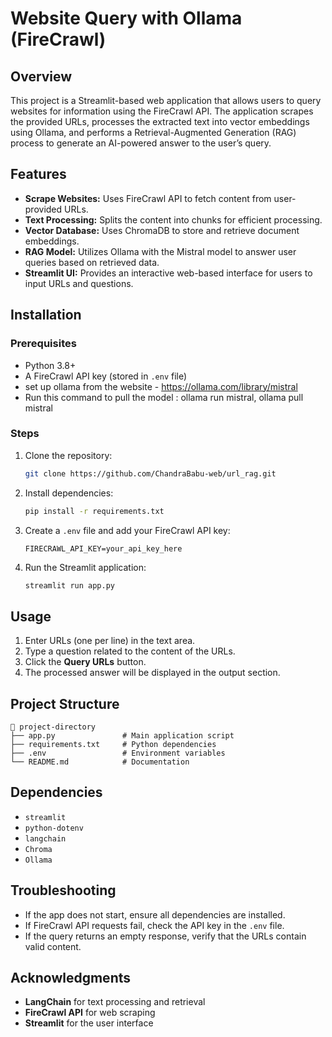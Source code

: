 # Website Query with Ollama (FireCrawl)

## Overview
This project is a Streamlit-based web application that allows users to query websites for information using the FireCrawl API. The application scrapes the provided URLs, processes the extracted text into vector embeddings using Ollama, and performs a Retrieval-Augmented Generation (RAG) process to generate an AI-powered answer to the user’s query.

## Features
- **Scrape Websites:** Uses FireCrawl API to fetch content from user-provided URLs.
- **Text Processing:** Splits the content into chunks for efficient processing.
- **Vector Database:** Uses ChromaDB to store and retrieve document embeddings.
- **RAG Model:** Utilizes Ollama with the Mistral model to answer user queries based on retrieved data.
- **Streamlit UI:** Provides an interactive web-based interface for users to input URLs and questions.

## Installation
### Prerequisites
- Python 3.8+
- A FireCrawl API key (stored in `.env` file)
- set up ollama from the website - https://ollama.com/library/mistral
- Run this command to pull the model : ollama run mistral, ollama pull mistral

### Steps
1. Clone the repository:
   ```bash
   git clone https://github.com/ChandraBabu-web/url_rag.git
   
   ```
2. Install dependencies:
   ```bash
   pip install -r requirements.txt
   ```
3. Create a `.env` file and add your FireCrawl API key:
   ```
   FIRECRAWL_API_KEY=your_api_key_here
   ```
4. Run the Streamlit application:
   ```bash
   streamlit run app.py
   ```

## Usage
1. Enter URLs (one per line) in the text area.
2. Type a question related to the content of the URLs.
3. Click the **Query URLs** button.
4. The processed answer will be displayed in the output section.

## Project Structure
```
📂 project-directory
├── app.py               # Main application script
├── requirements.txt     # Python dependencies
├── .env                 # Environment variables
└── README.md            # Documentation
```

## Dependencies
- `streamlit`
- `python-dotenv`
- `langchain`
- `Chroma`
- `Ollama`

## Troubleshooting
- If the app does not start, ensure all dependencies are installed.
- If FireCrawl API requests fail, check the API key in the `.env` file.
- If the query returns an empty response, verify that the URLs contain valid content.



## Acknowledgments
- **LangChain** for text processing and retrieval
- **FireCrawl API** for web scraping
- **Streamlit** for the user interface

